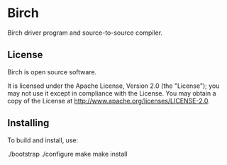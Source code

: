 # Birch

Birch driver program and source-to-source compiler.


## License

Birch is open source software.

It is licensed under the Apache License, Version 2.0 (the "License"); you may not use it except in compliance with the License. You may obtain a copy of the License at <http://www.apache.org/licenses/LICENSE-2.0>.


## Installing

To build and install, use:

./bootstrap
./configure
make
make install

